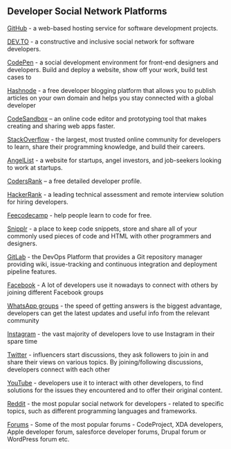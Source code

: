 
## Developer Social Network Platforms ##

[GitHub](https://github.com/) - a web-based hosting service for software development projects.

[DEV.TO](https://dev.to/) - a constructive and inclusive social network for software developers.

[CodePen](https://codepen.io/) - a social development environment for front-end designers and developers. Build and deploy a website, show off your work, build test cases to

[Hashnode](https://hashnode.com/) - a free developer blogging platform that allows you to publish articles on your own domain and helps you stay connected with a global developer

[CodeSandbox](https://codesandbox.io/) – an online code editor and prototyping tool that makes creating and sharing web apps faster.

[StackOverflow](https://stackoverflow.com/) - the largest, most trusted online community for developers to learn, share their programming knowledge, and build their careers.

[AngelList](https://angel.co/) - a website for startups, angel investors, and job-seekers looking to work at startups.

[CodersRank](https://codersrank.io/) – a free detailed developer profile.

[HackerRank](https://www.hackerrank.com/) - a leading technical assessment and remote interview solution for hiring developers. 

[Feecodecamp](https://www.freecodecamp.org/) - help people learn to code for free.

[Snipplr](https://snipplr.com/) - a place to keep code snippets, store and share all of your commonly used pieces of code and HTML with other programmers and designers.

[GitLab](https://about.gitlab.com/) - the DevOps Platform that provides a Git repository manager providing wiki, issue-tracking and continuous integration and deployment pipeline features.

[Facebook](https://www.facebook.com/groups/fbdevelopers/) - A lot of developers use it nowadays to connect with others by joining different Facebook groups

[WhatsApp groups](https://whatsapp.com/) - the speed of getting answers is the biggest advantage, developers can get the latest updates and useful info from the relevant community

[Instagram](https://www.instagram.com/developergroup.in) - the vast majority of developers love to use Instagram in their spare time 

[Twitter](https://followerwonk.com/) -  influencers start discussions, they ask followers to join in and share their views on various topics. By joining/following discussions, developers connect with each other 

[YouTube](https://developers.google.com/youtube) - developers use it to interact with other developers, to find solutions for the issues they encountered and to offer their original content.

[Reddit](https://www.reddit.com/) - the most popular social network for developers - related to specific topics, such as different programming languages and frameworks.

[Forums](https://developer.apple.com/forums/) - Some of the most popular forums - CodeProject, XDA developers, Apple developer forum, salesforce developer forums, Drupal forum or WordPress forum etc.









